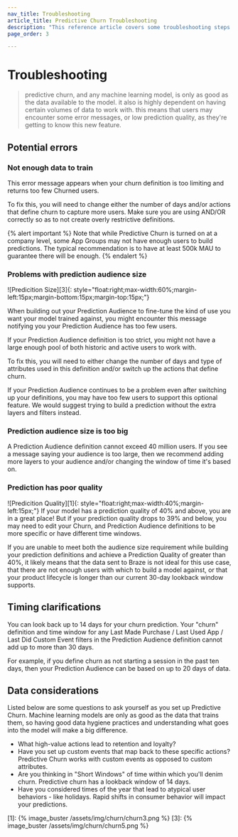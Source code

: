```yaml
---
nav_title: Troubleshooting
article_title: Predictive Churn Troubleshooting
description: "This reference article covers some troubleshooting steps and considerations to keep in mind while using predictive churn."
page_order: 3

---
```


# Troubleshooting

> predictive churn, and any machine learning model, is only as good as the data available to the model. it also is highly dependent on having certain volumes of data to work with. this means that users may encounter some error messages, or low prediction quality, as they're getting to know this new feature. 

## Potential errors

### Not enough data to train 

This error message appears when your churn definition is too limiting and returns too few Churned users. 

To fix this, you will need to change either the number of days and/or actions that define churn to capture more users. Make sure you are using AND/OR correctly so as to not create overly restrictive definitions. 

{% alert important %}
Note that while Predictive Churn is turned on at a company level, some App Groups may not have enough users to build predictions.  The typical recommendation is to have at least 500k MAU to guarantee there will be enough. 
{% endalert %}

### Problems with prediction audience size
![Predicition Size][3]{: style="float:right;max-width:60%;margin-left:15px;margin-bottom:15px;margin-top:15px;"}

When building out your Prediction Audience to fine-tune the kind of use you want your model trained against, you might encounter this message notifying you your Prediction Audience has too few users. 

If your Prediction Audience definition is too strict, you might not have a large enough pool of both historic and active users to work with. 

To fix this, you will need to either change the number of days and type of attributes used in this definition and/or switch up the actions that define churn. 

If your Prediction Audience continues to be a problem even after switching up your definitions, you may have too few users to support this optional feature. We would suggest trying to build a prediction without the extra layers and filters instead. 

### Prediction audience size is too big

A Prediction Audience definition cannot exceed 40 million users. If you see a message saying your audience is too large, then we recommend adding more layers to your audience and/or changing the window of time it's based on.

### Prediction has poor quality
![Predicition Quality][1]{: style="float:right;max-width:40%;margin-left:15px;"}
If your model has a prediction quality of 40% and above, you are in a great place! But if your prediction quality drops to 39% and below, you may need to edit your Churn, and Prediction Audience definitions to be more specific or have different time windows. 

If you are unable to meet both the audience size requirement while building your prediction definitions and achieve a Prediction Quality of greater than 40%, it likely means that the data sent to Braze is not ideal for this use case, that there are not enough users with which to build a model against, or that your product lifecycle is longer than our current 30-day lookback window supports. 

## Timing clarifications

You can look back up to 14 days for your churn prediction. Your "churn" definition and time window for any Last Made Purchase / Last Used App / Last Did Custom Event filters in the Prediction Audience definition cannot add up to more than 30 days.

For example, if you define churn as not starting a session in the past ten days, then your Prediction Audience can be based on up to 20 days of data. 

## Data considerations

Listed below are some questions to ask yourself as you set up Predictive Churn. Machine learning models are only as good as the data that trains them, so having good data hygiene practices and understanding what goes into the model will make a big difference.

- What high-value actions lead to retention and loyalty?
- Have you set up custom events that map back to these specific actions? Predictive Churn works with custom events as opposed to custom attributes.
- Are you thinking in "Short Windows" of time within which you'll denim churn. Predictive churn has a lookback window of 14 days. 
- Have you considered times of the year that lead to atypical user behaviors - like holidays. Rapid shifts in consumer behavior will impact your predictions. 

[1]: {% image_buster /assets/img/churn/churn3.png %}
[3]: {% image_buster /assets/img/churn/churn5.png %}